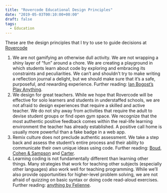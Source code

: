 ```yaml
---
title: "Rovercode Educational Design Principles"
date: "2019-05-03T00:10:00+00:00"
draft: false
tags:
  - Education
---
```

These are the design principles that I try to use to guide decisions at [Rovercode](https://rovercode.com)

1. We are not gamifying an otherwise dull activity. We are not wrapping a shiny layer of “fun” around a chore. We are creating a playground in which students learn about code by exploring and embracing its constraints and peculiarities. We can’t and shouldn’t try to make writing a reflection journal a delight, but we should make sure that it’s a safe, purposeful, and rewarding experience. Further reading: [Ian Bogost’s Play Anything](http://bogost.com/books/play-anything/).
2. We design for great teachers. While we hope that Rovercode will be effective for solo learners and students in understaffed schools, we are not afraid to design experiences that require a skilled and active teacher. We do not shy away from activities that require the adult to devise student groups or find open gym space. We recognize that the most authentic positive feedback comes within the real-life learning environment the teacher has already established. A positive call home is usually more powerful than a fake badge in a web app.
3. Remix culture does not preclude authentic assessment. We take a step back and assess the student’s entire process and their ability to communicate their own unique ideas using code. Further reading: [Boud, Cohen & Sampson](https://www.kent.ac.uk/teaching/documents/academic-practice/Boud%20et%20al%20Assessment%202020.pdf) and [Carter](https://www.researchgate.net/publication/220807573_Collaboration_or_plagiarism_What_happens_when_students_work_together).
4. Learning coding is not fundamentally different than learning other things. Many strategies that work for teaching other subjects (especially other languages) also work well for teaching programming. While we’ll also provide opportunities for higher-level problem solving, we are not afraid of quizzing on basic syntax or doing code read-aloud exercises. Further reading: [anything by Felienne](https://youtu.be/g1ib43q3uXQ).